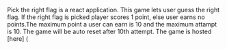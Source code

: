 
Pick the right flag is a react application. This game  lets user guess the right flag. If the right flag is picked player scores 1 point, else user earns no points.The maximum point a user can earn is 10 and the maximum attampt is 10. The game will be auto reset after 10th attempt. The game is hosted [here] (
